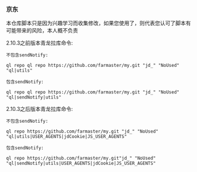 ### 京东      
本仓库脚本只是因为兴趣学习而收集修改，如果您使用了，则代表您认可了脚本有可能带来的风险，本人概不负责                                       

2.10.3之前版本青龙拉库命令:

	不包含sendNotify:

	ql repo ql repo https://github.com/farmaster/my.git "jd_" "NoUsed" "ql|utils"

	包含sendNotify:

	ql repo ql repo https://github.com/farmaster/my.git "jd_" "NoUsed" "ql|sendNotify|utils"


2.10.3之后版本青龙拉库命令:

	不包含sendNotify:

	ql repo https://github.com/farmaster/my.git "jd_" "NoUsed" "ql|utils|USER_AGENTS|jdCookie|JS_USER_AGENTS"

	包含sendNotify:

	ql repo https://github.com/farmaster/my.git"jd_" "NoUsed" "ql|sendNotify|utils|USER_AGENTS|jdCookie|JS_USER_AGENTS"
	
